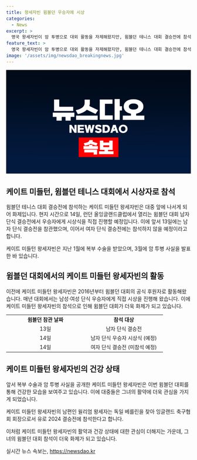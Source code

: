 ```yaml
---
title: 왕세자빈 윔블던 우승자에 시상
categories:
  - News
excerpt: >
  영국 왕세자빈이 암 투병으로 대외 활동을 자제해왔지만, 윔블던 테니스 대회 결승전에 참석해 우승자에게 시상할 예정이다. 이는 왕세자빈이 시아버지 생일 행사 이후 한 달 만에 대중 앞에 나서는 것으로, 이에 대한 기대가 높다. 윔블던 대회에서는 남자 단식 결승전을 참관하고 우승자에게 트로피를 수여할 예정이며, 2016년부터 올잉글랜드클럽 공식 후원 역할을 맡아왔다. 이에 대한 관심이 높아지고 있는 가운데, 왕세자빈의 남편인 윌리엄 왕세자는 축구 결승전 참석을 위해 베를린을 찾는다고 밝혀졌다.
feature_text: >
  영국 왕세자빈이 암 투병으로 대외 활동을 자제해왔지만, 윔블던 테니스 대회 결승전에 참석해 우승자에게 시상할 예정이다. 이는 왕세자빈이 시아버지 생일 행사 이후 한 달 만에 대중 앞에 나서는 것으로, 이에 대한 기대가 높다. 윔블던 대회에서는 남자 단식 결승전을 참관하고 우승자에게 트로피를 수여할 예정이며, 2016년부터 올잉글랜드클럽 공식 후원 역할을 맡아왔다. 이에 대한 관심이 높아지고 있는 가운데, 왕세자빈의 남편인 윌리엄 왕세자는 축구 결승전 참석을 위해 베를린을 찾는다고 밝혀졌다.
image: '/assets/img/newsdao_breakingnews.jpg'
---
```


<p><img src="/assets/img/newsdao_breakingnews.jpg" alt="flaretime 속보" /></p>

<h2 data-ke-size="size26">케이트 미들턴, 윔블던 테니스 대회에서 시상자로 참석</h2>

<p>윔블던 테니스 대회 결승전에 참석하는 케이트 미들턴 왕세자빈은 대중 앞에 나서게 되어 화제입니다. 현지 시간으로 14일, 런던 올잉글랜드클럽에서 열리는 윔블던 대회 남자 단식 결승전에서 우승자에게 시상식을 직접 진행할 예정입니다. 이에 앞서 13일에는 남자 단식 결승전을 참관했으며, 이어서 여자 단식 결승전에는 참석하지 않을 예정이라고 합니다.</p>

<p data-ke-size="size16">케이트 미들턴 왕세자빈은 지난 1월에 복부 수술을 받았으며, 3월에 암 투병 사실을 발표한 바 있습니다.</p>

<h2 data-ke-size="size26">윔블던 대회에서의 케이트 미들턴 왕세자빈의 활동</h2>

<p>이전에 케이트 미들턴 왕세자빈은 2016년부터 윔블던 대회의 공식 후원자로 활동해왔습니다. 매년 대회에서는 남성·여성 단식 우승자에게 직접 시상을 진행해 왔습니다. 이에 케이트 미들턴 왕세자빈의 참석으로 인해 윔블던 대회가 더욱 화제가 되고 있습니다.</p>

<table>
  <tr>
    <td style="text-align: center; width: 200px;"><b>윔블던 참관 날짜</b></td>
    <td style="text-align: center; width: 200px;"><b>참석 대상</b></td>
  </tr>
  <tr>
    <td style="text-align: center; height: 17px;">13일</td>
    <td style="text-align: center; height: 17px;">남자 단식 결승전</td>
  </tr>
  <tr>
    <td style="text-align: center; height: 17px;">14일</td>
    <td style="text-align: center; height: 17px;">남자 단식 우승자 시상식 (예정)</td>
  </tr>
  <tr>
    <td style="text-align: center; height: 17px;">14일</td>
    <td style="text-align: center; height: 17px;">여자 단식 결승전 (미참석 예정)</td>
  </tr>
</table>

<h2 data-ke-size="size26">케이트 미들턴 왕세자빈의 건강 상태</h2>

<p>앞서 복부 수술과 암 투병 사실을 공개한 케이트 미들턴 왕세자빈은 이번 윔블던 대회를 통해 건강한 모습을 보여주고 있습니다. 이에 대중들은 그녀의 활약에 더욱 관심을 가지게 되었습니다.</p>

<p data-ke-size="size16">케이트 미들턴 왕세자빈의 남편인 윌리엄 왕세자는 독일 베를린을 찾아 잉글랜드 축구협회 회장으로서 유로 2024 결승전에 참석한다고 합니다.</p>

<p>이처럼 케이트 미들턴 왕세자빈의 활약과 건강 상태에 대한 관심이 더해지는 가운데, 그녀의 윔블던 대회 참석이 더욱 화제가 되고 있습니다.</p>
실시간 뉴스 속보는, <a href="https://newsdao.kr" rel="dofollow">https://newsdao.kr</a>



